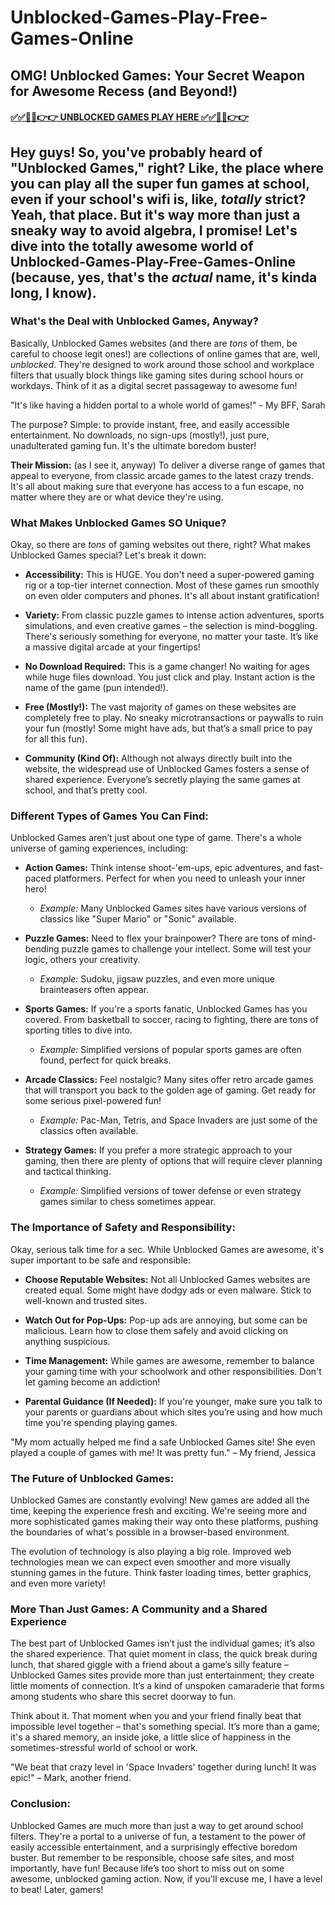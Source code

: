 # Unblocked-Games-Play-Free-Games-Online

##  OMG! Unblocked Games: Your Secret Weapon for Awesome Recess (and Beyond!)

#### [✅✅🔴🔴👉👉 UNBLOCKED GAMES PLAY HERE ✅✅🔴🔴👉👉](https://topstoryindia.com)

## Hey guys!  So, you've probably heard of "Unblocked Games," right?  Like, the place where you can play all the super fun games at school, even if your school's wifi is, like, *totally* strict?  Yeah, that place.  But it's way more than just a sneaky way to avoid algebra, I promise!  Let's dive into the totally awesome world of Unblocked-Games-Play-Free-Games-Online (because, yes, that's the *actual* name, it's kinda long, I know).

### What's the Deal with Unblocked Games, Anyway?

Basically, Unblocked Games websites (and there are *tons* of them, be careful to choose legit ones!) are collections of online games that are, well, *unblocked*.  They're designed to work around those school and workplace filters that usually block things like gaming sites during school hours or workdays.  Think of it as a digital secret passageway to awesome fun!

"It's like having a hidden portal to a whole world of games!" - My BFF, Sarah

The purpose?  Simple: to provide instant, free, and easily accessible entertainment.  No downloads, no sign-ups (mostly!), just pure, unadulterated gaming fun. It's the ultimate boredom buster!

**Their Mission:** (as I see it, anyway) To deliver a diverse range of games that appeal to everyone, from classic arcade games to the latest crazy trends. It's all about making sure that everyone has access to a fun escape, no matter where they are or what device they're using.

### What Makes Unblocked Games SO Unique?

Okay, so there are *tons* of gaming websites out there, right? What makes Unblocked Games special?  Let's break it down:

* **Accessibility:** This is HUGE.  You don't need a super-powered gaming rig or a top-tier internet connection.  Most of these games run smoothly on even older computers and phones.  It's all about instant gratification!

* **Variety:** From classic puzzle games to intense action adventures, sports simulations, and even creative games – the selection is mind-boggling. There's seriously something for everyone, no matter your taste. It’s like a massive digital arcade at your fingertips!

* **No Download Required:**  This is a game changer! No waiting for ages while huge files download. You just click and play. Instant action is the name of the game (pun intended!).

* **Free (Mostly!):**  The vast majority of games on these websites are completely free to play.  No sneaky microtransactions or paywalls to ruin your fun (mostly! Some might have ads, but that’s a small price to pay for all this fun).

* **Community (Kind Of):** Although not always directly built into the website, the widespread use of Unblocked Games fosters a sense of shared experience.  Everyone’s secretly playing the same games at school, and that’s pretty cool.


### Different Types of Games You Can Find:

Unblocked Games aren’t just about one type of game. There's a whole universe of gaming experiences, including:

* **Action Games:**  Think intense shoot-'em-ups, epic adventures, and fast-paced platformers. Perfect for when you need to unleash your inner hero!

    *  *Example:*  Many Unblocked Games sites have various versions of classics like "Super Mario" or "Sonic" available.

* **Puzzle Games:** Need to flex your brainpower? There are tons of mind-bending puzzle games to challenge your intellect. Some will test your logic, others your creativity.

    * *Example:*  Sudoku, jigsaw puzzles, and even more unique brainteasers often appear.


* **Sports Games:**  If you're a sports fanatic, Unblocked Games has you covered. From basketball to soccer, racing to fighting, there are tons of sporting titles to dive into.


    * *Example:*  Simplified versions of popular sports games are often found, perfect for quick breaks.


* **Arcade Classics:**  Feel nostalgic? Many sites offer retro arcade games that will transport you back to the golden age of gaming. Get ready for some serious pixel-powered fun!


    * *Example:*  Pac-Man, Tetris, and Space Invaders are just some of the classics often available.


* **Strategy Games:**  If you prefer a more strategic approach to your gaming, then there are plenty of options that will require clever planning and tactical thinking.

    * *Example:*  Simplified versions of tower defense or even strategy games similar to chess sometimes appear.



###  The Importance of Safety and Responsibility:

Okay, serious talk time for a sec. While Unblocked Games are awesome, it's super important to be safe and responsible:

* **Choose Reputable Websites:**  Not all Unblocked Games websites are created equal. Some might have dodgy ads or even malware. Stick to well-known and trusted sites.

* **Watch Out for Pop-Ups:** Pop-up ads are annoying, but some can be malicious.  Learn how to close them safely and avoid clicking on anything suspicious.

* **Time Management:**  While games are awesome, remember to balance your gaming time with your schoolwork and other responsibilities.  Don't let gaming become an addiction!

* **Parental Guidance (If Needed):** If you're younger, make sure you talk to your parents or guardians about which sites you’re using and how much time you're spending playing games.


"My mom actually helped me find a safe Unblocked Games site!  She even played a couple of games with me! It was pretty fun." –  My friend, Jessica


###  The Future of Unblocked Games:

Unblocked Games are constantly evolving!  New games are added all the time, keeping the experience fresh and exciting.  We're seeing more and more sophisticated games making their way onto these platforms, pushing the boundaries of what's possible in a browser-based environment.

The evolution of technology is also playing a big role. Improved web technologies mean we can expect even smoother and more visually stunning games in the future. Think faster loading times, better graphics, and even more variety!


###  More Than Just Games: A Community and a Shared Experience

The best part of Unblocked Games isn’t just the individual games; it’s also the shared experience.  That quiet moment in class, the quick break during lunch, that shared giggle with a friend about a game’s silly feature – Unblocked Games sites provide more than just entertainment; they create little moments of connection. It’s a kind of unspoken camaraderie that forms among students who share this secret doorway to fun.

Think about it. That moment when you and your friend finally beat that impossible level together – that's something special. It’s more than a game; it's a shared memory, an inside joke, a little slice of happiness in the sometimes-stressful world of school or work.

"We beat that crazy level in 'Space Invaders' together during lunch! It was epic!" – Mark, another friend.


### Conclusion:

Unblocked Games are much more than just a way to get around school filters. They're a portal to a universe of fun, a testament to the power of easily accessible entertainment, and a surprisingly effective boredom buster.  But remember to be responsible, choose safe sites, and most importantly, have fun!  Because life’s too short to miss out on some awesome, unblocked gaming action.  Now, if you'll excuse me, I have a level to beat!  Later, gamers!


